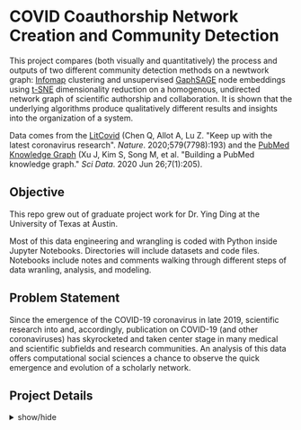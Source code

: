 # COVID Coauthorship Network Creation and Community Detection

This project compares (both visually and quantitatively) the process and outputs of two different community detection methods on a newtwork graph: [Infomap](https://www.mapequation.org/infomap/) clustering and unsupervised [GaphSAGE](https://snap.stanford.edu/graphsage/) node embeddings using [t-SNE](https://lvdmaaten.github.io/tsne/) dimensionality reduction on a homogenous, undirected network graph of scientific authorship and collaboration. It is shown that the underlying algorithms produce qualitatively different results and insights into the organization of a system.

Data comes from the [LitCovid](https://www.ncbi.nlm.nih.gov/research/coronavirus/) (Chen Q, Allot A, Lu Z. "Keep up with the latest coronavirus research". *Nature*. 2020;579(7798):193) and the [PubMed Knowledge Graph](http://er.tacc.utexas.edu/datasets/ped) (Xu J, Kim S, Song M, et al. "Building a PubMed knowledge graph." *Sci Data*. 2020 Jun 26;7(1):205). 

## Objective

This repo grew out of graduate project work for Dr. Ying Ding at the University of Texas at Austin.

Most of this data engineering and wrangling is coded with Python inside Jupyter Notebooks. Directories will include datasets and code files. Notebooks include notes and comments walking through different steps of data wranling, analysis, and modeling.

## Problem Statement

Since the emergence of the COVID-19 coronavirus in late 2019, scientific research into and, accordingly, publication on COVID-19 (and other coronaviruses) has skyrocketed and taken center stage in many medical and scientific subfields and research communities. An analysis of this data offers computational social sciences a chance to observe the quick emergence and evolution of a scholarly network.

## Project Details
<details>
<summary>show/hide</summary>
<br>

## Data Set: LitCovid

https://www.ncbi.nlm.nih.gov/research/coronavirus/

The LitCovid dataset contains profiles of the 623,973 authors who have written 173,635 articles in PubMed related to COVID-19 and other coronaviruses. Each author record includes author URI, names, emails, country (of residence presumably), concatenated publication codes for COVID-19 publicactions, codes for "other coronavirus" publications, and codes for all other publications.

At the time of this project, the LitCovid dataset represented 201,242 (and growing) international COVID-19 related articles in PubMed (Chen et al., 2020). However, this project uses an earlier instance of the dataset containing only 66,401 publications representing 300,644 authors.

## Approach

### Data wrangling

The LitCovid author data (for 300,644 authors), as described above, must be transformed into an edge list and network graph with viable node and edge attributes. 

The author data is first imported (from a CSV) to Pandas dataframe. The individual author records are then parsed to create a dictionary of publications   as keys with values containing nested dictionaries of author records witht their keyed identifiers, name, country, and “Total Publications on Coronavirus” attributes. Authors without COVID-19 specific publications (as opposed to papers on other coronaviruses) are eliminated in this process. The resulting dictionary of publications is then further parsed, comparing the author identifiers to one another within each publication’s internal dictionary of authors. This generates a new list of keyed author-to-coauthor connections while also recording the total number of authors involved in each paper – to be used as an edge attribute. The resulting list of nested dictionaries is stored as a dataframe and represents an edge list from which a graph object can be created. Each record contains an authorID and a coathorID, representing a collaborative node-to-node conection or "an edge" and as part of a publication object or event. 

The single edge attribute produced is AuthorNum: the total number of authors in the publication involved in the publication event. 

The node attributes retained for each author include Name, Country, and PubNum (the author's total Coronavirus publications). 

### Graph creation

Using the NetworkX Python Package, a graph was created from this coauthor edge list by identifying the source (author identifier) and target (coauthor identifier). This is a graph with 260,637 nodes (authors) and 2,024,546 edges. Infomap is applied using the iGraph package, but I started with a NetworkX graph for two reasons – the first being that the graph created with iGraph directly from the DataFrame edge list produced undesirable Infomap results and the second being that the use of a NetworkX graph allows us to visualize subgraphs of individual communities identified by Infomap analysis.
Because the Infomap algorithm does not take into account any node or edge attributes, they need not be added. However, adding node attributes does facilitate the labeling of NetworkX community subgraph visualizations. To add node attributes, dictionaries of author keys and node attribute values (name, country, publication number) need to be created form the author list and added to the graph one by one.

### Infomap community detection.

The NetworkX graph is then easily be converted to an iGraph graph object, and Infomap community detection is run with a single line of Python code. Designating four (4) for the trials parameter yields **23,825** clusters. The modularity attribute of this clustering is around 0.871 – sufficiently high to indicate these clusters are meaningful and tightly knit. The size distribution clusters can be helpfully visualized with a simple bar chart seen below.

![Infomap community size plot](assets/infomap_community_size_plot.png)

The membership of each node is recorded in a dictionary with node keys and community id values. (This dictionary will be used later to color the t-SNE plot of GraphSAGE embeddings and thereby visually compare the clustering methods.) This dictionary of Infomap community membership can also be applied back to the NetworkX graph object as a node attribute. A single community “subgraph” of a nodes can then be selected, extracted, and visualized using NetworkX, showing nodes with designated labels and their connections to one another, as seen in Figure 2. However, the nodes are positioned randomly; their proximity to one another is not informed by network structure or attributes.

![Infomap example community structure](assets/infomap_sample_community.png)

### GraphSAGE node embedding

GraphSAGE node embedding is performed with the StellarGraph package, meaning the network must be rendered as a StellarGraph graph object. To do this requires some more slight data transformations. The DataFrame edge list can be used to store edge data, but all node attributes must be purged, and the columns containing author and coauthor identifiers must be explicitly renamed “source” and “target,” respectively. Node data takes the form of a node list derived from the refined author list. StellarGraph cannot handle non-numerical data so the string-based name and country attributes must be purged,
leaving only each author’s number of coronavirus publications. In future iterations of this process, country data could be rendered as coordinates, preserving geographic location as a node attribute.

Once the StellarGraph object is rendered from node and edge data, the process of applying unsupervised GraphSAGE node embedding can be initiated. It begins with the of the optional parameter values: root nodes, the number of walks to take per node, the length of each walk, and random seed. The UnsupervisedSampler instance is then created with the relevant parameters passed to it. The node pair generator is then created with specified parameters for the minibatch size, the number of epochs for training the model, and the sizes of 1- and 2-hop neighbor sample. The 2-layer GraphSAGE encoder is then built with specified layer sizes, a bias term, and dropout designation. To that is added a link_classificaiton layer. Then the GraphSAGE encoder and prediction layer are stacked into a Keras model, specifying the loss, and, finally, the model is trained. The resulting node embeddings are extracted by building a new node-based model and feeding all nodes into it.

### t-SNE embedding and visualization

The shape attribute of the node embeddings (260637, 50) reveals they have 50 dimensions, which must be reduced down to two (2) using t-SNE. These node embeddings can then be plotted in a scatterplot with matplotlib, adjusting alpha and size, to reveal the chart in Figure 3. One can see both instances of tightly clustered, nearly perfectly overlapping nodes as well as areas of loose clusters (or clouds).
Figure 3. t-SNE enabled visualization of GraphSAGE node embedding clusters

![t-SNE-enabled visualization of GraphSAGE embeddings](assets/graphsage_clusters.png)
 
### Comparing communities 

The same chart can then be plotted with Infomap community membership applied to color, to see whether GraphSAGE embeddings do in fact separate the Infomap communities.

![t-SNE-enabled visualization of GraphSAGE embeddings with Informap colorization](assets/graphsage_clusters_infomap_colors.png)

</details>
